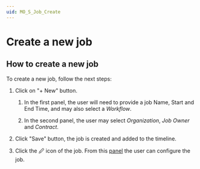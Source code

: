 ```yaml
---
uid: MO_S_Job_Create
---
```


# Create a new job

## How to create a new job

To create a new job, follow the next steps:

1. Click on "+ New" button.

    1. In the first panel, the user will need to provide a job Name, Start and End Time, and may also select a *Workflow*.

    1. In the second panel, the user may select *Organization*, *Job Owner* and *Contract*.

1. Click "Save" button, the job is created and added to the timeline.

1. Click the 🖉 icon of the job. From this [panel](xref:MO_Scheduling#Edit-Job-panel) the user can configure the job.
